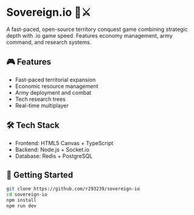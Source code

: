 # Sovereign.io 🏰⚔️

A fast-paced, open-source territory conquest game combining strategic depth with .io game speed. Features economy management, army command, and research systems.

## 🎮 Features
- Fast-paced territorial expansion
- Economic resource management  
- Army deployment and combat
- Tech research trees
- Real-time multiplayer

## 🛠️ Tech Stack
- Frontend: HTML5 Canvas + TypeScript
- Backend: Node.js + Socket.io
- Database: Redis + PostgreSQL

## 🚀 Getting Started
```bash
git clone https://github.com/r293239/sovereign-io
cd sovereign-io
npm install
npm run dev

